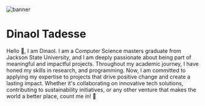 ![banner](https://github.com/dinaolmelak/dinaolmelak/assets/32272045/52efec9f-8c3c-4d2e-9ece-c6ae2e6963bb)
# Dinaol Tadesse

Hello 👋, I am Dinaol. I am a Computer Science masters graduate from Jackson State University, and I am deeply passionate about being part of meaningful and impactful projects. Throughout my academic journey, I have honed my skills in research, and programming. Now, I am committed to applying my expertise to projects that drive positive change and create a lasting impact. 
Whether it's collaborating on innovative tech solutions, contributing to sustainability initiatives, or any other venture that makes the world a better place, count me in! 🙂
